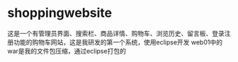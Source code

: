 # shoppingwebsite
这是一个有管理员界面、搜索栏、商品详情、购物车、浏览历史、留言板、登录注册功能的购物车网站，这是我研发的第一个系统，使用eclipse开发
web01中的war是我的文件包压缩，通过eclipse打包的
